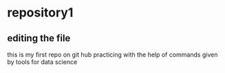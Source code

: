 # repository1
## editing the file 
this is my first repo on git hub practicing with the help of commands given by tools for data science
